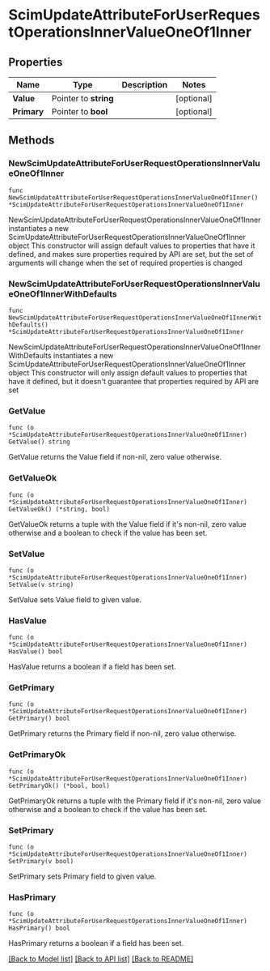 # ScimUpdateAttributeForUserRequestOperationsInnerValueOneOf1Inner

## Properties

Name | Type | Description | Notes
------------ | ------------- | ------------- | -------------
**Value** | Pointer to **string** |  | [optional] 
**Primary** | Pointer to **bool** |  | [optional] 

## Methods

### NewScimUpdateAttributeForUserRequestOperationsInnerValueOneOf1Inner

`func NewScimUpdateAttributeForUserRequestOperationsInnerValueOneOf1Inner() *ScimUpdateAttributeForUserRequestOperationsInnerValueOneOf1Inner`

NewScimUpdateAttributeForUserRequestOperationsInnerValueOneOf1Inner instantiates a new ScimUpdateAttributeForUserRequestOperationsInnerValueOneOf1Inner object
This constructor will assign default values to properties that have it defined,
and makes sure properties required by API are set, but the set of arguments
will change when the set of required properties is changed

### NewScimUpdateAttributeForUserRequestOperationsInnerValueOneOf1InnerWithDefaults

`func NewScimUpdateAttributeForUserRequestOperationsInnerValueOneOf1InnerWithDefaults() *ScimUpdateAttributeForUserRequestOperationsInnerValueOneOf1Inner`

NewScimUpdateAttributeForUserRequestOperationsInnerValueOneOf1InnerWithDefaults instantiates a new ScimUpdateAttributeForUserRequestOperationsInnerValueOneOf1Inner object
This constructor will only assign default values to properties that have it defined,
but it doesn't guarantee that properties required by API are set

### GetValue

`func (o *ScimUpdateAttributeForUserRequestOperationsInnerValueOneOf1Inner) GetValue() string`

GetValue returns the Value field if non-nil, zero value otherwise.

### GetValueOk

`func (o *ScimUpdateAttributeForUserRequestOperationsInnerValueOneOf1Inner) GetValueOk() (*string, bool)`

GetValueOk returns a tuple with the Value field if it's non-nil, zero value otherwise
and a boolean to check if the value has been set.

### SetValue

`func (o *ScimUpdateAttributeForUserRequestOperationsInnerValueOneOf1Inner) SetValue(v string)`

SetValue sets Value field to given value.

### HasValue

`func (o *ScimUpdateAttributeForUserRequestOperationsInnerValueOneOf1Inner) HasValue() bool`

HasValue returns a boolean if a field has been set.

### GetPrimary

`func (o *ScimUpdateAttributeForUserRequestOperationsInnerValueOneOf1Inner) GetPrimary() bool`

GetPrimary returns the Primary field if non-nil, zero value otherwise.

### GetPrimaryOk

`func (o *ScimUpdateAttributeForUserRequestOperationsInnerValueOneOf1Inner) GetPrimaryOk() (*bool, bool)`

GetPrimaryOk returns a tuple with the Primary field if it's non-nil, zero value otherwise
and a boolean to check if the value has been set.

### SetPrimary

`func (o *ScimUpdateAttributeForUserRequestOperationsInnerValueOneOf1Inner) SetPrimary(v bool)`

SetPrimary sets Primary field to given value.

### HasPrimary

`func (o *ScimUpdateAttributeForUserRequestOperationsInnerValueOneOf1Inner) HasPrimary() bool`

HasPrimary returns a boolean if a field has been set.


[[Back to Model list]](../README.md#documentation-for-models) [[Back to API list]](../README.md#documentation-for-api-endpoints) [[Back to README]](../README.md)


